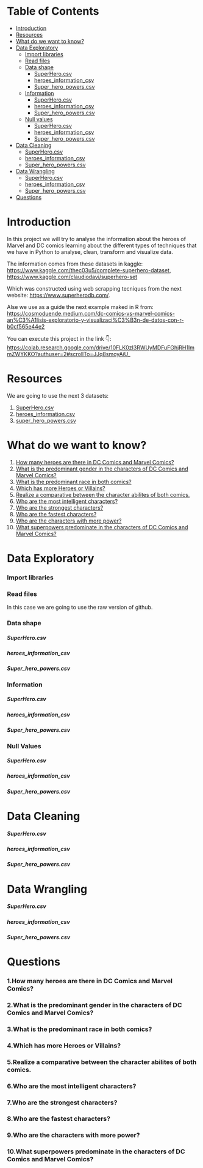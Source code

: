 # Table of Contents
- [Introduction](#introduction)
- [Resources](#resources)
- [What do we want to know?](#what-do-we-want-to-know)
- [Data Exploratory](#data-exploratory)
  - [Import libraries](#import-libraries)
  - [Read files](#read-files)
  - [Data shape](#data-shape)
    - [SuperHero.csv](#superherocsv)
    - [heroes_information_csv](#heroes_information_csv)
    - [Super_hero_powers.csv](#super_hero_powerscsv)
  - [Information](#information)
    - [SuperHero.csv](#superherocsv-1)
    - [heroes_information_csv](#heroes_information_csv-1)
    - [Super_hero_powers.csv](#super_hero_powerscsv-1)
  - [Null values](#null-values)
    - [SuperHero.csv](#superherocsv-2)
    - [heroes_information_csv](#heroes_information_csv-2)
    - [Super_hero_powers.csv](#super_hero_powerscsv-2) 
- [Data Cleaning](#data-cleaning)
  - [SuperHero.csv](#superherocsv-3)
  - [heroes_information_csv](#heroes_information_csv-3)
  - [Super_hero_powers.csv](#super_hero_powerscsv-3)
- [Data Wrangling](#data-wrangling)
  - [SuperHero.csv](#superherocsv-4)
  - [heroes_information_csv](#heroes_information_csv-4)
  - [Super_hero_powers.csv](#super_hero_powerscsv-4)
- [Questions](#questions)

# Introduction

In this project we will try to analyse the information about the heroes of Marvel and DC comics learning about the different types of techniques that we have in Python to analyse, clean, transform and visualize data.

The information comes from these datasets in kaggle:
https://www.kaggle.com/thec03u5/complete-superhero-dataset, 
https://www.kaggle.com/claudiodavi/superhero-set

Which was constructed using web scrapping tecniques from the next website: https://www.superherodb.com/.

Alse we use as a guide the next example maked in R from: https://cosmoduende.medium.com/dc-comics-vs-marvel-comics-an%C3%A1lisis-exploratorio-y-visualizaci%C3%B3n-de-datos-con-r-b0cf565e44e2

You can execute this project in the link 👇: 
https://colab.research.google.com/drive/10FLK0zI3RWUyMDFuFGhjRH1ImmZWYKKO?authuser=2#scrollTo=JJq8smoyAiU_

# Resources
We are going to use the next 3 datasets:
1. [SuperHero.csv](https://github.com/sergi0gs/Marvel_vs_DC/blob/main/datasets/SuperheroDataset.csv)
2. [heroes_information.csv](https://github.com/sergi0gs/Marvel_vs_DC/blob/main/datasets/heroes_information.csv)
3. [super_hero_powers.csv](https://github.com/sergi0gs/Marvel_vs_DC/blob/main/datasets/super_hero_powers.csv)

# What do we want to know?
1. [How many heroes are there in DC Comics and Marvel Comics?](#1how-many-heroes-are-there-in-dc-comics-and-marvel-comics) 
2. [What is the predominant gender in the characters of DC Comics and Marvel Comics?](#2what-is-the-predominant-gender-in-the-characters-of-dc-comics-and-marvel-comics)
3. [What is the predominant race in both comics?](#3what-is-the-predominant-race-in-both-comics)
4. [Which has more Heroes or Villains?](#4which-has-more-heroes-or-villains)
5. [Realize a comparative between the character abilites of both comics.](#5realize-a-comparative-between-the-character-abilites-of-both-comics)
6. [Who are the most intelligent characters?](#6who-are-the-most-intelligent-characters)
7. [Who are the strongest characters?](#7who-are-the-strongest-characters)
8. [Who are the fastest characters?](#8who-are-the-fastest-characters)
9. [Who are the characters with more power?](#9who-are-the-characters-with-more-power)
10. [What superpowers predominate in the characters of DC Comics and Marvel Comics?](#10what-superpowers-predominate-in-the-characters-of-dc-comics-and-marvel-comics)

# Data Exploratory
### Import libraries

### Read files
In this case we are going to use the raw version of github.


### Data shape
##### SuperHero.csv
##### heroes_information_csv
##### Super_hero_powers.csv

### Information
##### SuperHero.csv
##### heroes_information_csv
##### Super_hero_powers.csv

### Null Values
##### SuperHero.csv
##### heroes_information_csv
##### Super_hero_powers.csv


# Data Cleaning
##### SuperHero.csv
##### heroes_information_csv
##### Super_hero_powers.csv

# Data Wrangling
##### SuperHero.csv
##### heroes_information_csv
##### Super_hero_powers.csv


# Questions 
### 1.How many heroes are there in DC Comics and Marvel Comics?
### 2.What is the predominant gender in the characters of DC Comics and Marvel Comics?
### 3.What is the predominant race in both comics?
### 4.Which has more Heroes or Villains?
### 5.Realize a comparative between the character abilites of both comics.
### 6.Who are the most intelligent characters?
### 7.Who are the strongest characters?
### 8.Who are the fastest characters?
### 9.Who are the characters with more power?
### 10.What superpowers predominate in the characters of DC Comics and Marvel Comics?

